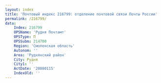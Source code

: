 ```yaml
---
layout: index
title: 'Почтовый индекс 216799: отделение почтовой связи Почты России'
permalink: /216799/
data:
    Index: 216799
    OPSName: 'Рудня Почтамт'
    OPSType: П
    OPSSubm: 214700
    Region: 'Смоленская область'
    Autonom: ''
    Area: 'Руднянский район'
    City: Рудня
    City1: ''
    ActDate: '20080115'
    IndexOld: ''
---
```

